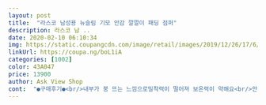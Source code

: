 ```yaml
---
layout: post 
title:  "라스코 남성용 뉴슬림 기모 안감 깔깔이 패딩 점퍼" 
description: 라스코 남 ..
date: 2020-02-10 06:10:34 
img: https://static.coupangcdn.com/image/retail/images/2019/12/26/17/6/63281254-cc9b-4563-956b-7dda6a8d6f68.jpg 
linkUrl: https://coupa.ng/boL1iA 
categories: [1002] 
color: 43A047 
price: 13900 
author: Ask View Shop 
cont:  "●구매후기●<br/>내부가 붕 뜨는 느낌으로밀착력이 떨어져 보온력이 약해요<br/>안에 기모들었어요   따뜻하고 가벼워요<br/>주머니 디자인이 이게 뭐니<br/>" 
---
```

